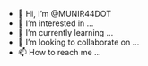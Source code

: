 - 👋 Hi, I’m @MUNIR44DOT
- 👀 I’m interested in ...
- 🌱 I’m currently learning ...
- 💞️ I’m looking to collaborate on ...
- 📫 How to reach me ...

<!---
MUNIR44DOT/MUNIR44DOT is a ✨ special ✨ repository because its `README.md` (this file) appears on your GitHub profile.
You can click the Preview link to take a look at your changes.
--->
